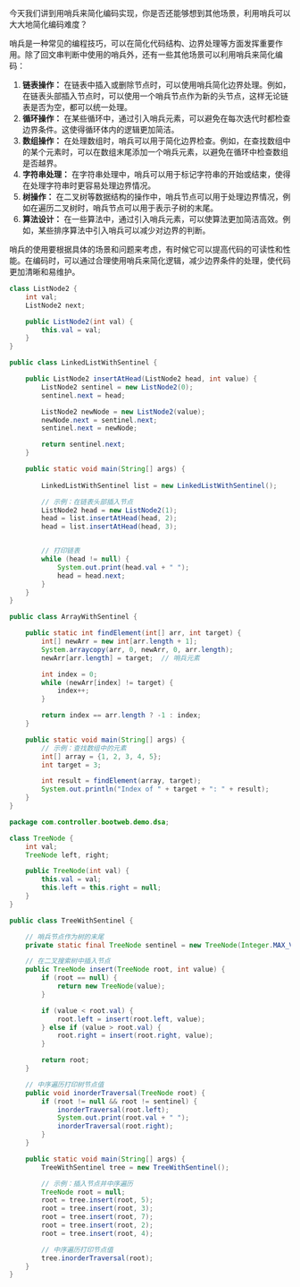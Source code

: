 今天我们讲到用哨兵来简化编码实现，你是否还能够想到其他场景，利用哨兵可以大大地简化编码难度？



哨兵是一种常见的编程技巧，可以在简化代码结构、边界处理等方面发挥重要作用。除了回文串判断中使用的哨兵外，还有一些其他场景可以利用哨兵来简化编码：

1. **链表操作：** 在链表中插入或删除节点时，可以使用哨兵简化边界处理。例如，在链表头部插入节点时，可以使用一个哨兵节点作为新的头节点，这样无论链表是否为空，都可以统一处理。
2. **循环操作：** 在某些循环中，通过引入哨兵元素，可以避免在每次迭代时都检查边界条件。这使得循环体内的逻辑更加简洁。
3. **数组操作：** 在处理数组时，哨兵可以用于简化边界检查。例如，在查找数组中的某个元素时，可以在数组末尾添加一个哨兵元素，以避免在循环中检查数组是否越界。
4. **字符串处理：** 在字符串处理中，哨兵可以用于标记字符串的开始或结束，使得在处理字符串时更容易处理边界情况。
5. **树操作：** 在二叉树等数据结构的操作中，哨兵节点可以用于处理边界情况，例如在遍历二叉树时，哨兵节点可以用于表示子树的末尾。
6. **算法设计：** 在一些算法中，通过引入哨兵元素，可以使算法更加简洁高效。例如，某些排序算法中引入哨兵可以减少对边界的判断。

哨兵的使用要根据具体的场景和问题来考虑，有时候它可以提高代码的可读性和性能。在编码时，可以通过合理使用哨兵来简化逻辑，减少边界条件的处理，使代码更加清晰和易维护。

```java
class ListNode2 {
    int val;
    ListNode2 next;

    public ListNode2(int val) {
        this.val = val;
    }
}

public class LinkedListWithSentinel {

    public ListNode2 insertAtHead(ListNode2 head, int value) {
        ListNode2 sentinel = new ListNode2(0);
        sentinel.next = head;

        ListNode2 newNode = new ListNode2(value);
        newNode.next = sentinel.next;
        sentinel.next = newNode;

        return sentinel.next;
    }

    public static void main(String[] args) {
        
        LinkedListWithSentinel list = new LinkedListWithSentinel();

        // 示例：在链表头部插入节点
        ListNode2 head = new ListNode2(1);
        head = list.insertAtHead(head, 2);
        head = list.insertAtHead(head, 3);


        // 打印链表
        while (head != null) {
            System.out.print(head.val + " ");
            head = head.next;
        }
    }
}
```



```java
public class ArrayWithSentinel {

    public static int findElement(int[] arr, int target) {
        int[] newArr = new int[arr.length + 1];
        System.arraycopy(arr, 0, newArr, 0, arr.length);
        newArr[arr.length] = target;  // 哨兵元素

        int index = 0;
        while (newArr[index] != target) {
            index++;
        }

        return index == arr.length ? -1 : index;
    }

    public static void main(String[] args) {
        // 示例：查找数组中的元素
        int[] array = {1, 2, 3, 4, 5};
        int target = 3;

        int result = findElement(array, target);
        System.out.println("Index of " + target + ": " + result);
    }
}
```



```java
package com.controller.bootweb.demo.dsa;

class TreeNode {
    int val;
    TreeNode left, right;

    public TreeNode(int val) {
        this.val = val;
        this.left = this.right = null;
    }
}

public class TreeWithSentinel {

    // 哨兵节点作为树的末尾
    private static final TreeNode sentinel = new TreeNode(Integer.MAX_VALUE);

    // 在二叉搜索树中插入节点
    public TreeNode insert(TreeNode root, int value) {
        if (root == null) {
            return new TreeNode(value);
        }

        if (value < root.val) {
            root.left = insert(root.left, value);
        } else if (value > root.val) {
            root.right = insert(root.right, value);
        }

        return root;
    }

    // 中序遍历打印树节点值
    public void inorderTraversal(TreeNode root) {
        if (root != null && root != sentinel) {
            inorderTraversal(root.left);
            System.out.print(root.val + " ");
            inorderTraversal(root.right);
        }
    }

    public static void main(String[] args) {
        TreeWithSentinel tree = new TreeWithSentinel();

        // 示例：插入节点并中序遍历
        TreeNode root = null;
        root = tree.insert(root, 5);
        root = tree.insert(root, 3);
        root = tree.insert(root, 7);
        root = tree.insert(root, 2);
        root = tree.insert(root, 4);

        // 中序遍历打印节点值
        tree.inorderTraversal(root);
    }
}
```

